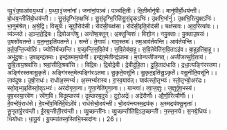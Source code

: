 

  
व्यु॒१॒॑उ॒षाआ॑वःप॒थ्या॑। प॒थ्या॒३॒॑जना॑नां। जना॑नां॒पञ्च॑। पञ्च॑क्षि॒तीः। क्षि॒तीर्मानु॑षीः। मानु॑षीर्बो॒धय॑न्ती। बो॒धय॒न्तीति॑बो॒धय॑न्ती।। सु॒सं॒दृग्भि॑रु॒क्षभिः॑। सु॒सं॒दृग्भि॒रिति॑सु॒सं॒दृक्ऽभिः॑। उ॒क्षभि॒र्भानुं॑। उ॒क्षभि॒रित्यु॒क्षऽभिः॑। भा॒नुम॑श्रेत्। अ॒श्रे॒द्वि। विसूर्यः॑। सूर्यो॒रोद॑सी। रोद॑सी॒चक्ष॑सा। रोद॑सी॒इति॒रोद॑सी। चक्ष॑सावः। आ॒व॒रित्या॑वः।।  
व्य॑ञ्जते। अ॒ञ्ज॒ते॒दि॒वः। दि॒वोअन्ते॑षु। अन्ते॑ष्व॒क्तून्। अ॒क्तून्विशः॑। विशो॒न। नयु॒क्ताः। यु॒क्ताउ॒षसः॑। उ॒षसो॑यतन्ते। य॒त॒न्त॒इति॑यतन्ते।। सन्ते॑। ते॒गावः॑। गाव॒स्तमः॑। तम॒आव॑र्तयन्ति। आव॑र्तयन्ति। व॒र्त॒य॒न्ति॒ज्योतिः॑। ज्योति॑र्यच्छन्ति। य॒च्छ॒न्ति॒स॒वि॒तेव॑। स॒वि॒तेव॑बा॒हू। स॒वि॒तेवेति॑स॒वि॒ताऽइ॑व। बा॒हूइति॑बा॒हू।।  
अभू॑दु॒षाः। उ॒षाइन्द्र॑तमाः। इन्द्र॑तमाम॒घोनी॑। इन्द्र॑त॒मेतीन्द्र॑ऽतमा। म॒घोन्यजी॑जनत्। अजी॑जत्सुवि॒ताय॑। सु॒वि॒ताय॒श्रवां॑सि। श्रवां॒सीति॒श्रवां॑सि।। विदि॒वः। दि॒वोदे॒वी। दे॒वीदु॑हि॒ता। दु॒हि॒ताद॑धाति। द॒धा॒त्यङ्गि॑रस्तमा। अङ्गि॑रस्तमासु॒कृते॑। अङ्गि॑रस्त॒मेत्यङ्गि॑रःऽतमा। सु॒कृते॒वसू॑नि। सु॒कृत॒इति॑सु॒ऽकृते॑। वसू॒नीति॒वसू॑नि।।  
ताव॑दुषः। उ॒षो॒राधः॑। राधो॑अ॒स्मभ्यं॑। अ॒स्मभ्यं॑रास्व। रा॒स्व॒याव॑त्। याव॑त्स्तो॒तृभ्यः॑। स्तो॒तृभ्यो॒अर॑दः। स्तो॒तृभ्य॒इति॑स्तो॒तृऽभ्यः॑। अर॑दोगृणा॒ना। गृ॒णा॒नेति॑गृ॒णा॒ना।। यान्त्वा॑। त्वा॒ज॒ज्ञुः। ज॒ज्ञुर्वृ॑ष॒भस्य॑। वृ॒ष॒भस्या॒रवे॑ण। रवे॑ण॒वि। विदृ॒ह्ळस्य॑। दृ॒ह्ळस्य॒दुरः॑। दुरो॒अद्रेः॑। अद्रे॑रौर्णॊः। औ॒र्णॊ॒रित्यौ॑र्णॊः।।  
दे॒वन्दे॑वं॒राध॑से। दे॒वन्दे॑व॒मिति॑दे॒वंऽदे॑वं। राध॑सेचो॒दय॑न्ती। चो॒दय॑न्त्यस्म॒द्र्य॑क्। अ॒स्मद्र्य॑क्सू॒नृताः॑। सू॒नृता॑ई॒रय॑न्ती। ई॒रय॒न्तीती॒रय॑न्ती।। व्यु॒च्छन्ती॑नः। व्यु॒च्छन्तीति॑वि॒ऽउ॒च्छन्ती॑। न॒स्स॒नये॑। स॒नये॒धियः॑। धियो॑धाः। धा॒यू॒यं। यू॒यम्पा॑तस्व॒स्तिभि॒स्सदा॑नः।। 26।।  
